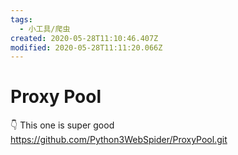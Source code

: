 ```yaml
---
tags:
  - 小工具/爬虫
created: 2020-05-28T11:10:46.407Z
modified: 2020-05-28T11:11:20.066Z
---
```


# Proxy Pool

👇 This one is super good
https://github.com/Python3WebSpider/ProxyPool.git
